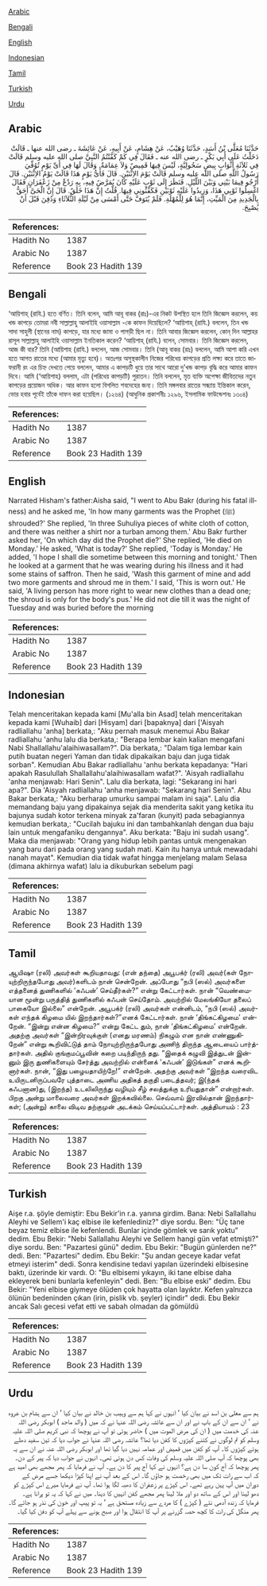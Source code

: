 [Arabic](#arabic)

[Bengali](#bengali)

[English](#english)

[Indonesian](#indonesian)

[Tamil](#tamil)

[Turkish](#turkish)

[Urdu](#urdu)

## Arabic


<div dir="rtl" lang="ar" style={{fontSize:'larger',backgroundColor:'#f8f9fa',padding:20}}>
حَدَّثَنَا مُعَلَّى بْنُ أَسَدٍ، حَدَّثَنَا وُهَيْبٌ، عَنْ هِشَامٍ، عَنْ أَبِيهِ، عَنْ عَائِشَةَ ـ رضى الله عنها ـ قَالَتْ دَخَلْتُ عَلَى أَبِي بَكْرٍ ـ رضى الله عنه ـ فَقَالَ فِي كَمْ كَفَّنْتُمُ النَّبِيَّ صلى الله عليه وسلم قَالَتْ فِي ثَلاَثَةِ أَثْوَابٍ بِيضٍ سَحُولِيَّةٍ، لَيْسَ فِيهَا قَمِيصٌ وَلاَ عِمَامَةٌ‏.‏ وَقَالَ لَهَا فِي أَىِّ يَوْمٍ تُوُفِّيَ رَسُولُ اللَّهِ صلى الله عليه وسلم قَالَتْ يَوْمَ الاِثْنَيْنِ‏.‏ قَالَ فَأَىُّ يَوْمٍ هَذَا قَالَتْ يَوْمُ الاِثْنَيْنِ‏.‏ قَالَ أَرْجُو فِيمَا بَيْنِي وَبَيْنَ اللَّيْلِ‏.‏ فَنَظَرَ إِلَى ثَوْبٍ عَلَيْهِ كَانَ يُمَرَّضُ فِيهِ، بِهِ رَدْعٌ مِنْ زَعْفَرَانٍ فَقَالَ اغْسِلُوا ثَوْبِي هَذَا، وَزِيدُوا عَلَيْهِ ثَوْبَيْنِ فَكَفِّنُونِي فِيهَا‏.‏ قُلْتُ إِنَّ هَذَا خَلَقٌ‏.‏ قَالَ إِنَّ الْحَىَّ أَحَقُّ بِالْجَدِيدِ مِنَ الْمَيِّتِ، إِنَّمَا هُوَ لِلْمُهْلَةِ‏.‏ فَلَمْ يُتَوَفَّ حَتَّى أَمْسَى مِنْ لَيْلَةِ الثُّلاَثَاءِ وَدُفِنَ قَبْلَ أَنْ يُصْبِحَ‏.‏
</div>
<div style={{backgroundColor:'#f8f9fa',padding:20, marginBottom: 10}}><table> <thead> <tr> <th>References:</th> <th></th> </tr> </thead> <tbody><tr><td>Hadith No</td><td>1387</td></tr><tr><td>Arabic No</td><td>1387</td></tr><tr><td>Reference</td><td>Book 23 Hadith 139</td></tr></tbody></table></div>

## Bengali


<div dir="ltr" lang="bn" style={{fontSize:'larger',backgroundColor:'#f8f9fa',padding:20}}>
‘আয়িশাহ্ (রাযি.) হতে বর্ণিত। তিনি বলেন, আমি আবূ বাকর (রাঃ)-এর নিকট উপস্থিত হলে তিনি জিজ্ঞেস করলেন, কয় খন্ড কাপড়ে তোমরা নবী সাল্লাল্লাহু আলাইহি ওয়াসাল্লাম -কে কাফন দিয়েছিলে? ‘আয়িশাহ্ (রাযি.) বললেন, তিন খন্ড সাদা সাহুলী (স্থানের নাম) কাপড়ে, যার মধ্যে জামা ও পাগড়ী ছিল না। তিনি আবার জিজ্ঞেস করলেন, কোন্ দিন আল্লাহর রাসূল সাল্লাল্লাহু আলাইহি ওয়াসাল্লাম ইনতিকাল করেন? ‘আয়িশাহ্ (রাযি.) বলেন, সোমবার। তিনি জিজ্ঞেস করলেন, আজ কী বার? তিনি (আয়িশাহ (রাযি.) বললেন, আজ সোমবার। তিনি (আবূ বাকর (রাঃ) বললেন, আমি আশা করি এখন হতে আগত রাতের মধ্যে (আমার মৃত্যু হবে)। অতঃপর অসুস্থকালীন নিজের পরিধেয় কাপড়ের প্রতি লক্ষ্য করে তাতে জাফরানী রং এর চিহ্ন দেখতে পেয়ে বললেন, আমার এ কাপড়টি ধুয়ে তার সাথে আরো দু’খন্ড কাপড় বৃদ্ধি করে আমার কাফন দিবে। আমি (‘আয়িশাহ) বললাম, এটা (পরিধেয় কাপড়টি) পুরাতন। তিনি বললেন, মৃত ব্যক্তি অপেক্ষা জীবিতদের নতুন কাপড়ের প্রয়োজন অধিক। আর কাফন হলো বিগলিত শবদেহের জন্য। তিনি মঙ্গলবার রাতের সন্ধ্যায় ইন্তিকাল করেন, ভোর হবার পূর্বেই তাঁকে দাফন করা হয়েছিল। (১২৬৪) (আধুনিক প্রকাশনীঃ ১২৯৬, ইসলামিক ফাউন্ডেশনঃ ১৩০৪)
</div>
<div style={{backgroundColor:'#f8f9fa',padding:20, marginBottom: 10}}><table> <thead> <tr> <th>References:</th> <th></th> </tr> </thead> <tbody><tr><td>Hadith No</td><td>1387</td></tr><tr><td>Arabic No</td><td>1387</td></tr><tr><td>Reference</td><td>Book 23 Hadith 139</td></tr></tbody></table></div>

## English


<div dir="ltr" lang="en" style={{fontSize:'larger',backgroundColor:'#f8f9fa',padding:20}}>
Narrated Hisham's father:Aisha said, "I went to Abu Bakr (during his fatal illness) and he asked me, 'In how many garments was the Prophet (ﷺ) shrouded?' She replied, 'In three Suhuliya pieces of white cloth of cotton, and there was neither a shirt nor a turban among them.' Abu Bakr further asked her, 'On which day did the Prophet die?' She replied, 'He died on Monday.' He asked, 'What is today?' She replied, 'Today is Monday.' He added, 'I hope I shall die sometime between this morning and tonight.' Then he looked at a garment that he was wearing during his illness and it had some stains of saffron. Then he said, 'Wash this garment of mine and add two more garments and shroud me in them.' I said, 'This is worn out.' He said, 'A living person has more right to wear new clothes than a dead one; the shroud is only for the body's pus.' He did not die till it was the night of Tuesday and was buried before the morning
</div>
<div style={{backgroundColor:'#f8f9fa',padding:20, marginBottom: 10}}><table> <thead> <tr> <th>References:</th> <th></th> </tr> </thead> <tbody><tr><td>Hadith No</td><td>1387</td></tr><tr><td>Arabic No</td><td>1387</td></tr><tr><td>Reference</td><td>Book 23 Hadith 139</td></tr></tbody></table></div>

## Indonesian


<div dir="ltr" lang="id" style={{fontSize:'larger',backgroundColor:'#f8f9fa',padding:20}}>
Telah menceritakan kepada kami [Mu'alla bin Asad] telah menceritakan kepada kami [Wuhaib] dari [Hisyam] dari [bapaknya] dari ['Aisyah radliallahu 'anha] berkata,: "Aku pernah masuk menemui Abu Bakar radliallahu 'anhu lalu dia berkata,: "Berapa lembar kain kalian mengafani Nabi Shallallahu'alaihiwasallam?". Dia berkata,: "Dalam tiga lembar kain putih buatan negeri Yaman dan tidak dipakaikan baju dan juga tidak sorban". Kemudian Abu Bakar radliallahu 'anhu berkata kepadanya: "Hari apakah Rasulullah Shallallahu'alaihiwasallam wafat?". 'Aisyah radliallahu 'anha menjawab: Hari Senin". Lalu dia berkata, lagi: "Sekarang ini hari apa?". Dia 'Aisyah radliallahu 'anha menjawab: "Sekarang hari Senin". Abu Bakar berkata,: "Aku berharap umurku sampai malam ini saja". Lalu dia memandang baju yang dipakainya sejak dia menderita sakit yang ketika itu bajunya sudah kotor terkena minyak za'faran (kunyit) pada sebagiannya kemudian berkata,: "Cucilah bajuku ini dan tambahkanlah dengan dua baju lain untuk mengafaniku dengannya". Aku berkata: "Baju ini sudah usang". Maka dia menjawab: "Orang yang hidup lebih pantas untuk mengenakan yang baru dari pada orang yang sudah mati. Kain itu hanya untuk mewadahi nanah mayat". Kemudian dia tidak wafat hingga menjelang malam Selasa (dimana akhirnya wafat) lalu ia dikuburkan sebelum pagi
</div>
<div style={{backgroundColor:'#f8f9fa',padding:20, marginBottom: 10}}><table> <thead> <tr> <th>References:</th> <th></th> </tr> </thead> <tbody><tr><td>Hadith No</td><td>1387</td></tr><tr><td>Arabic No</td><td>1387</td></tr><tr><td>Reference</td><td>Book 23 Hadith 139</td></tr></tbody></table></div>

## Tamil


<div dir="ltr" lang="ta" style={{fontSize:'larger',backgroundColor:'#f8f9fa',padding:20}}>
ஆயிஷா (ரலி) அவர்கள் கூறியதாவது: (என் தந்தை) அபூபக்ர் (ரலி) அவர்(கள் நோயுற்றிருந்தபோது அவர்)களிடம் நான் சென்றேன். அப்போது “நபி (ஸல்) அவர்களை எத்தனைத் துணிகளில் ‘கஃபன்’ செய்தீர்கள்?” என்று கேட்டார்கள். நான் “வெண்மையான மூன்று பருத்தித் துணிகளில் கஃபன் செய்தோம். அவற்றில் மேலங்கியோ தலைப் பாகையோ இல்லை” என்றேன். அபூபக்ர் (ரலி) அவர்கள் என்னிடம், “நபி (ஸல்) அவர்கள் எந்தக் கிழமை யில் இறந்தார்கள்?”எனக் கேட்டார்கள். நான் ‘திங்கட்கிழமை’ என்றேன். “இன்று என்ன கிழமை?” என்று கேட்ட தும், நான் ‘திங்கட்கிழமை’ என்றேன். அதற்கு அவர்கள் “இன்றிரவுக்குள் (எனது மரணம்) நிகழும் என நான் எண்ணுகிறேன்” என்று கூறிவிட்டுத் தாம் நோயுற்றிருந்தபோது அணிந் திருந்த ஆடையைப் பார்த்தார்கள். அதில் குங்குமப்பூவின் கறை படிந்திருந் தது. “இதைக் கழுவி இத்துடன் இன்னும் இரு துணிகளையும் சேர்த்து அவற்றில் என்னைக் ‘கஃபன்’ இடுங்கள்” எனக் கூறினார்கள். நான், “இது பழையதாயிற்றே!” என்றேன். அதற்கு அவர்கள் “இறந்த வரைவிட உயிருடனிருப்பவரே புத்தாடை அணிய அதிகத் தகுதி படைத்தவர்; இ(ந்தக் கஃபனான)து, (இறந்த) உடலிலிருந்து வழியும் சீழ் சலத்துக்கு உரியதுதான்” என்றார்கள். பிறகு அன்று மாலைவரை அவர்கள் இறக்கவில்லை. செவ்வாய் இரவில்தான் இறந்தார்கள்; (அன்று) காலை விடிவ தற்குமுன் அடக்கம் செய்யப்பட்டார்கள். அத்தியாயம் : 23
</div>
<div style={{backgroundColor:'#f8f9fa',padding:20, marginBottom: 10}}><table> <thead> <tr> <th>References:</th> <th></th> </tr> </thead> <tbody><tr><td>Hadith No</td><td>1387</td></tr><tr><td>Arabic No</td><td>1387</td></tr><tr><td>Reference</td><td>Book 23 Hadith 139</td></tr></tbody></table></div>

## Turkish


<div dir="ltr" lang="tr" style={{fontSize:'larger',backgroundColor:'#f8f9fa',padding:20}}>
Aişe r.a. şöyle demiştir: Ebu Bekir'in r.a. yanına girdim. Bana: Nebi Sallallahu Aleyhi ve Sellem'i kaç elbise ile kefenlediniz?" diye sordu. Ben: "Üç tane beyaz temiz elbise ile kefenlendi. Bunlar içinde gömlek ve sarık yoktu" dedim. Ebu Bekir: "Nebi Sallallahu Aleyhi ve Sellem hangi gün vefat etmişti?" diye sordu. Ben: "Pazartesi günü" dedim. Ebu Bekir: "Bugün günlerden ne?" dedi. Ben: "Pazartesi" dedim. Ebu Bekir: "Şu andan geceye kadar vefat etmeyi isterim" dedi. Sonra kendisine tedavi yapılan üzerindeki elbisesine baktı, üzerinde kir vardı. O: "Bu elbisemi yıkayın, iki tane elbise daha ekleyerek beni bunlarla kefenleyin" dedi. Ben: "Bu elbise eski" dedim. Ebu Bekir: "Yeni elbise giymeye ölüden çok hayatta olan layıktır. Kefen yalnızca ölünün bedeninden çıkan (irin, pislik vb. şeyler) içindir" dedi. Ebu Bekir ancak Salı gecesi vefat etti ve sabah olmadan da gömüldü
</div>
<div style={{backgroundColor:'#f8f9fa',padding:20, marginBottom: 10}}><table> <thead> <tr> <th>References:</th> <th></th> </tr> </thead> <tbody><tr><td>Hadith No</td><td>1387</td></tr><tr><td>Arabic No</td><td>1387</td></tr><tr><td>Reference</td><td>Book 23 Hadith 139</td></tr></tbody></table></div>

## Urdu


<div dir="rtl" lang="ur" style={{fontSize:'larger',backgroundColor:'#f8f9fa',padding:20}}>
ہم سے معلی بن اسد نے بیان کیا ‘ انہوں نے کہا ہم سے وہیب بن خالد نے بیان کیا ‘ ان سے ہشام بن عروہ نے ‘ ان سے ان کے باپ نے اور ان سے عائشہ رضی اللہ عنہا نے کہ میں ( والد ماجد ) ابوبکر رضی اللہ عنہ کی خدمت میں ( ان کی مرض الموت میں ) حاضر ہوئی تو آپ نے پوچھا کہ نبی کریم صلی اللہ علیہ وسلم کو تم لوگوں نے کتنے کپڑوں کا کفن دیا تھا؟ عائشہ رضی اللہ عنہا نے جواب دیا کہ تین سفید دھلے ہوئے کپڑوں کا۔ آپ کو کفن میں قمیض اور عمامہ نہیں دیا گیا تھا اور ابوبکر رضی اللہ عنہ نے ان سے یہ بھی پوچھا کہ آپ صلی اللہ علیہ وسلم کی وفات کس دن ہوئی تھی۔ انہوں نے جواب دیا کہ پیر کے دن۔ پھر پوچھا کہ آج کون سا دن ہے؟ انہوں نے کہا آج پیر کا دن ہے۔ آپ نے فرمایا کہ پھر مجھے بھی امید ہے کہ اب سے رات تک میں بھی رخصت ہو جاؤں گا۔ اس کے بعد آپ نے اپنا کپڑا دیکھا جسے مرض کے دوران میں آپ پہن رہے تھے۔ اس کپڑے پر زعفران کا دھبہ لگا ہوا تھا۔ آپ نے فرمایا میرے اس کپڑے کو دھو لینا اور اس کے ساتھ دو اور ملا لینا پھر مجھے کفن انہیں کا دینا۔ میں نے کہا کہ یہ تو پرانا ہے۔ فرمایا کہ زندہ آدمی نئے ( کپڑے ) کا مردے سے زیادہ مستحق ہے ‘ یہ تو پیپ اور خون کی نذر ہو جائے گا۔ پھر منگل کی رات کا کچھ حصہ گزرنے پر آپ کا انتقال ہوا اور صبح ہونے سے پہلے آپ کو دفن کیا گیا۔
</div>
<div style={{backgroundColor:'#f8f9fa',padding:20, marginBottom: 10}}><table> <thead> <tr> <th>References:</th> <th></th> </tr> </thead> <tbody><tr><td>Hadith No</td><td>1387</td></tr><tr><td>Arabic No</td><td>1387</td></tr><tr><td>Reference</td><td>Book 23 Hadith 139</td></tr></tbody></table></div>